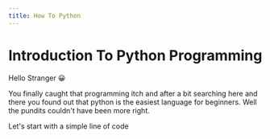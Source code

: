 ```yaml
---
title: How To Python
---
```

# Introduction To Python Programming

Hello Stranger 😀

You finally caught that programming itch and after a bit searching here and there you found out that python is the easiest language for beginners. Well the pundits couldn't have been more right.

Let's start with a simple line of code
